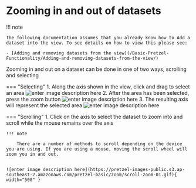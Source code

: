 # Zooming in and out of datasets

!!! note

    The following documentation assumes that you already know how to Add a dataset into the view. To see details on how to view this please see: 
    
    - [Adding and removing datasets from the view](/Basic-Pretzel-Functionality/Adding-and-removing-datasets-from-the-view/)

Zooming in and out on a dataset can be done in one of two ways, scrolling and selecting

=== "Selecting"
    1. Along the axis shown in the view, click and drag to select an area
    ![enter image description here](https://pretzel-images-public.s3.ap-southeast-2.amazonaws.com/pretzel-basic/zoom/zoom-01.png)
    2. After the area has been selected, press the zoom button
    ![enter image description here](https://pretzel-images-public.s3.ap-southeast-2.amazonaws.com/pretzel-basic/zoom/zoom-02.png)
    3. The resulting axis will represent the selected area
    ![enter image description here](https://pretzel-images-public.s3.ap-southeast-2.amazonaws.com/pretzel-basic/zoom/zoom-03.png)
    
=== "Scrolling"
    1. Click on the axis to select the dataset to zoom into and scroll while the mouse remains over the axis

    !!! note

        There are a number of methods to scroll depending on the device you are using. If you are using a mouse, moving the scroll wheel will zoom you in and out.


    ![enter image description here](https://pretzel-images-public.s3.ap-southeast-2.amazonaws.com/pretzel-basic/zoom/scroll-zoom-01.gif){ width="500" }


